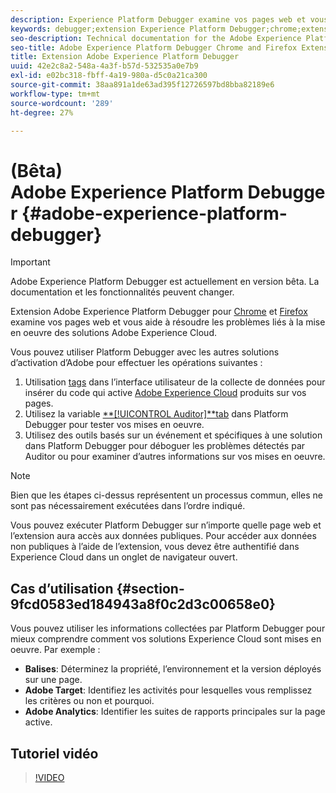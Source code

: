 ```yaml
---
description: Experience Platform Debugger examine vos pages web et vous aide à résoudre les problèmes liés à la mise en œuvre des solutions Experience Cloud.
keywords: debugger;extension Experience Platform Debugger;chrome;extension
seo-description: Technical documentation for the Adobe Experience Platform Debugger Chrome and Firefox Extension - examine your web pages and understand problems with your Experience Cloud solution mplementations
seo-title: Adobe Experience Platform Debugger Chrome and Firefox Extension
title: Extension Adobe Experience Platform Debugger
uuid: 42e2c8a2-548a-4a3f-b57d-532535a0e7b9
exl-id: e02bc318-fbff-4a19-980a-d5c0a21ca300
source-git-commit: 38aa891a1de63ad395f12726597bd8bba82189e6
workflow-type: tm+mt
source-wordcount: '289'
ht-degree: 27%

---
```


# (Bêta) Adobe Experience Platform Debugger {#adobe-experience-platform-debugger}

>[!IMPORTANT]
>
>Adobe Experience Platform Debugger est actuellement en version bêta. La documentation et les fonctionnalités peuvent changer.

Extension Adobe Experience Platform Debugger pour [Chrome](https://chrome.google.com/webstore/detail/adobe-experience-cloud-de/ocdmogmohccmeicdhlhhgepeaijenapj) et [Firefox](https://addons.mozilla.org/fr/firefox/addon/adobe-experience-platform-dbg/) examine vos pages web et vous aide à résoudre les problèmes liés à la mise en oeuvre des solutions Adobe Experience Cloud.

Vous pouvez utiliser Platform Debugger avec les autres solutions d’activation d’Adobe pour effectuer les opérations suivantes :

1. Utilisation [tags](https://experienceleague.adobe.com/docs/launch/using/home.html?lang=fr) dans l’interface utilisateur de la collecte de données pour insérer du code qui active [Adobe Experience Cloud](https://docs.adobe.com/content/help/fr-FR/core-services/interface/experience-cloud.html) produits sur vos pages.
1. Utilisez la variable [**[!UICONTROL Auditor]**tab](./auditor.md) dans Platform Debugger pour tester vos mises en oeuvre.
1. Utilisez des outils basés sur un événement et spécifiques à une solution dans Platform Debugger pour déboguer les problèmes détectés par Auditor ou pour examiner d’autres informations sur vos mises en oeuvre.

>[!NOTE]
>
>Bien que les étapes ci-dessus représentent un processus commun, elles ne sont pas nécessairement exécutées dans l’ordre indiqué.

Vous pouvez exécuter Platform Debugger sur n’importe quelle page web et l’extension aura accès aux données publiques. Pour accéder aux données non publiques à l’aide de l’extension, vous devez être authentifié dans Experience Cloud dans un onglet de navigateur ouvert.

## Cas dʼutilisation {#section-9fcd0583ed184943a8f0c2d3c00658e0}

Vous pouvez utiliser les informations collectées par Platform Debugger pour mieux comprendre comment vos solutions Experience Cloud sont mises en oeuvre. Par exemple :

* **Balises**: Déterminez la propriété, l’environnement et la version déployés sur une page.
* **Adobe Target**: Identifiez les activités pour lesquelles vous remplissez les critères ou non et pourquoi.
* **Adobe Analytics**: Identifier les suites de rapports principales sur la page active.

## Tutoriel vidéo

>[!VIDEO](https://video.tv.adobe.com/v/32156?quality=12&learn=on)
